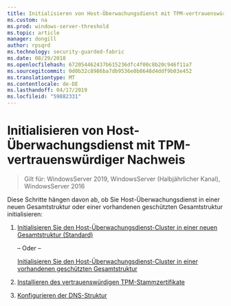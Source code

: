 ```yaml
---
title: Initialisieren von Host-Überwachungsdienst mit TPM-vertrauenswürdiger Nachweis
ms.custom: na
ms.prod: windows-server-threshold
ms.topic: article
manager: dongill
author: rpsqrd
ms.technology: security-guarded-fabric
ms.date: 08/29/2018
ms.openlocfilehash: 672054462437b615236dfc4f00c8b20c946f11a7
ms.sourcegitcommit: 0d0b32c8986ba7db9536e0b8648d4ddf9b03e452
ms.translationtype: MT
ms.contentlocale: de-DE
ms.lasthandoff: 04/17/2019
ms.locfileid: "59882331"
---
```

# <a name="initialize-hgs-using-tpm-trusted-attestation"></a>Initialisieren von Host-Überwachungsdienst mit TPM-vertrauenswürdiger Nachweis

>Gilt für: WindowsServer 2019, WindowsServer (Halbjährlicher Kanal), WindowsServer 2016

Diese Schritte hängen davon ab, ob Sie Host-Überwachungsdienst in einer neuen Gesamtstruktur oder einer vorhandenen geschützten Gesamtstruktur initialisieren:

1. [Initialisieren Sie den Host-Überwachungsdienst-Cluster in einer neuen Gesamtstruktur (Standard)](guarded-fabric-initialize-hgs-tpm-mode-default.md)

   – Oder –

   [Initialisieren Sie den Host-Überwachungsdienst-Cluster in einer vorhandenen geschützten Gesamtstruktur](guarded-fabric-initialize-hgs-tpm-mode-bastion.md)

2. [Installieren des vertrauenswürdigen TPM-Stammzertifikate](guarded-fabric-install-trusted-tpm-root-certificates.md)   
3. [Konfigurieren der DNS-Struktur](guarded-fabric-configuring-fabric-dns.md)

